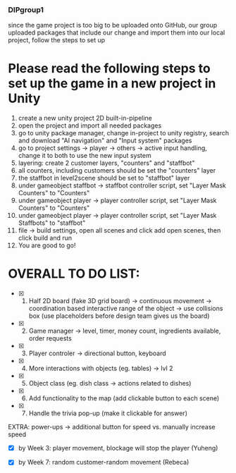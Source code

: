 ### DIPgroup1

since the game project is too big to be uploaded onto GitHub, our group uploaded packages that include our change and import them into our local project, follow the steps to set up

# Please read the following steps to set up the game in a new project in Unity
1. create a new unity project 2D built-in-pipeline
2. open the project and import all needed packages
3. go to unity package manager, change in-project to unity registry, search and download "AI navigation" and "Input system" packages
4. go to project settings -> player -> others -> active input handling, change it to both to use the new input system
5. layering: create 2 customer layers, "counters" and "staffbot"
6. all counters, including customers should be set the "counters" layer
7. the staffbot in level2scene should be set to "staffbot" layer
8. under gameobject staffbot -> staffbot controller script, set "Layer Mask Counters" to "Counters" 
9. under gameobject player -> player controller script, set "Layer Mask Counters" to "Counters"
10. under gameobject player -> player controller script, set "Layer Mask Staffbots" to "staffbot"
11. file -> build settings, open all scenes and click add open scenes, then click build and run
12. You are good to go! 


# OVERALL TO DO LIST:

- [x] 1. Half 2D board (fake 3D grid board) -> continuous movement 
                                      -> coordination based interactive range of the object
                                      -> use collisions box (use placeholders before design team gives us the board)
- [x] 2. Game manager -> level, timer, money count, ingredients available, order requests 
- [x] 3. Player controler -> directional button, keyboard
- [x] 4. More interactions with objects (eg. tables)  -> lvl 2
- [x] 5. Object class (eg. dish class -> actions related to dishes) 

- [x] 6. Add functionality to the map (add clickable button to each scene)
- [x] 7. Handle the trivia pop-up (make it clickable for answer)

EXTRA: power-ups -> additional button for speed vs. manually increase speed 


- [x] by Week 3: player movement, blockage will stop the player (Yuheng)
- [x] by Week 7: random customer-random movement (Rebeca)

